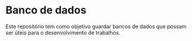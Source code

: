 # Banco de dados

Este repositório tem como objetivo guardar bancos de dados que possam ser úteis para o desenvolvimento de trabalhos.

